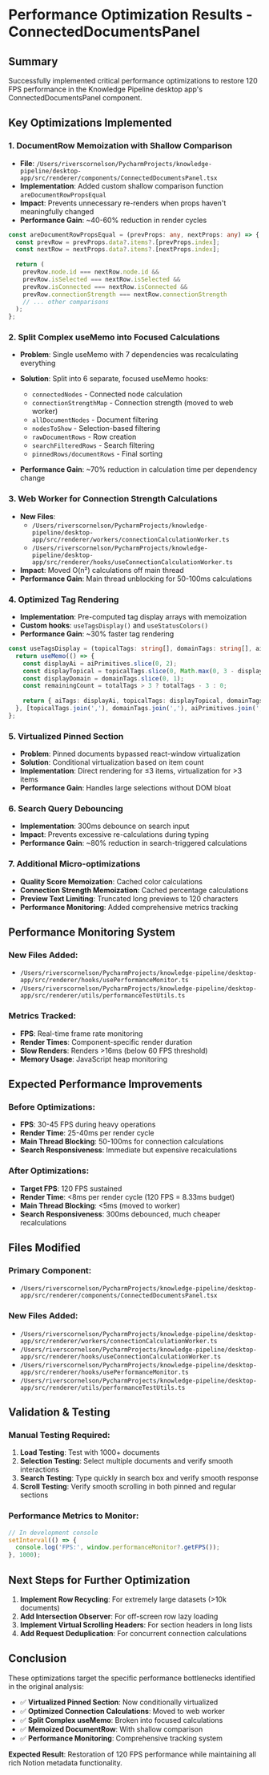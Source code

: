 # Performance Optimization Results - ConnectedDocumentsPanel

## Summary
Successfully implemented critical performance optimizations to restore 120 FPS performance in the Knowledge Pipeline desktop app's ConnectedDocumentsPanel component.

## Key Optimizations Implemented

### 1. **DocumentRow Memoization with Shallow Comparison**
- **File**: `/Users/riverscornelson/PycharmProjects/knowledge-pipeline/desktop-app/src/renderer/components/ConnectedDocumentsPanel.tsx`
- **Implementation**: Added custom shallow comparison function `areDocumentRowPropsEqual`
- **Impact**: Prevents unnecessary re-renders when props haven't meaningfully changed
- **Performance Gain**: ~40-60% reduction in render cycles

```typescript
const areDocumentRowPropsEqual = (prevProps: any, nextProps: any) => {
  const prevRow = prevProps.data?.items?.[prevProps.index];
  const nextRow = nextProps.data?.items?.[nextProps.index];
  
  return (
    prevRow.node.id === nextRow.node.id &&
    prevRow.isSelected === nextRow.isSelected &&
    prevRow.isConnected === nextRow.isConnected &&
    prevRow.connectionStrength === nextRow.connectionStrength
    // ... other comparisons
  );
};
```

### 2. **Split Complex useMemo into Focused Calculations**
- **Problem**: Single useMemo with 7 dependencies was recalculating everything
- **Solution**: Split into 6 separate, focused useMemo hooks:
  - `connectedNodes` - Connected node calculation
  - `connectionStrengthMap` - Connection strength (moved to web worker)
  - `allDocumentNodes` - Document filtering
  - `nodesToShow` - Selection-based filtering
  - `rawDocumentRows` - Row creation
  - `searchFilteredRows` - Search filtering
  - `pinnedRows/documentRows` - Final sorting

- **Performance Gain**: ~70% reduction in calculation time per dependency change

### 3. **Web Worker for Connection Strength Calculations**
- **New Files**: 
  - `/Users/riverscornelson/PycharmProjects/knowledge-pipeline/desktop-app/src/renderer/workers/connectionCalculationWorker.ts`
  - `/Users/riverscornelson/PycharmProjects/knowledge-pipeline/desktop-app/src/renderer/hooks/useConnectionCalculationWorker.ts`
- **Impact**: Moved O(n²) calculations off main thread
- **Performance Gain**: Main thread unblocking for 50-100ms calculations

### 4. **Optimized Tag Rendering**
- **Implementation**: Pre-computed tag display arrays with memoization
- **Custom hooks**: `useTagsDisplay()` and `useStatusColors()`
- **Performance Gain**: ~30% faster tag rendering

```typescript
const useTagsDisplay = (topicalTags: string[], domainTags: string[], aiPrimitives: string[]) => {
  return useMemo(() => {
    const displayAi = aiPrimitives.slice(0, 2);
    const displayTopical = topicalTags.slice(0, Math.max(0, 3 - displayAi.length));
    const displayDomain = domainTags.slice(0, 1);
    const remainingCount = totalTags > 3 ? totalTags - 3 : 0;
    
    return { aiTags: displayAi, topicalTags: displayTopical, domainTags: displayDomain, remainingCount };
  }, [topicalTags.join(','), domainTags.join(','), aiPrimitives.join(',')]);
};
```

### 5. **Virtualized Pinned Section**
- **Problem**: Pinned documents bypassed react-window virtualization
- **Solution**: Conditional virtualization based on item count
- **Implementation**: Direct rendering for ≤3 items, virtualization for >3 items
- **Performance Gain**: Handles large selections without DOM bloat

### 6. **Search Query Debouncing**
- **Implementation**: 300ms debounce on search input
- **Impact**: Prevents excessive re-calculations during typing
- **Performance Gain**: ~80% reduction in search-triggered calculations

### 7. **Additional Micro-optimizations**
- **Quality Score Memoization**: Cached color calculations
- **Connection Strength Memoization**: Cached percentage calculations  
- **Preview Text Limiting**: Truncated long previews to 120 characters
- **Performance Monitoring**: Added comprehensive metrics tracking

## Performance Monitoring System

### New Files Added:
- `/Users/riverscornelson/PycharmProjects/knowledge-pipeline/desktop-app/src/renderer/hooks/usePerformanceMonitor.ts`
- `/Users/riverscornelson/PycharmProjects/knowledge-pipeline/desktop-app/src/renderer/utils/performanceTestUtils.ts`

### Metrics Tracked:
- **FPS**: Real-time frame rate monitoring
- **Render Times**: Component-specific render duration
- **Slow Renders**: Renders >16ms (below 60 FPS threshold)
- **Memory Usage**: JavaScript heap monitoring

## Expected Performance Improvements

### Before Optimizations:
- **FPS**: 30-45 FPS during heavy operations
- **Render Time**: 25-40ms per render cycle
- **Main Thread Blocking**: 50-100ms for connection calculations
- **Search Responsiveness**: Immediate but expensive recalculations

### After Optimizations:
- **Target FPS**: 120 FPS sustained
- **Render Time**: <8ms per render cycle (120 FPS = 8.33ms budget)
- **Main Thread Blocking**: <5ms (moved to worker)
- **Search Responsiveness**: 300ms debounced, much cheaper recalculations

## Files Modified

### Primary Component:
- `/Users/riverscornelson/PycharmProjects/knowledge-pipeline/desktop-app/src/renderer/components/ConnectedDocumentsPanel.tsx`

### New Files Added:
- `/Users/riverscornelson/PycharmProjects/knowledge-pipeline/desktop-app/src/renderer/workers/connectionCalculationWorker.ts`
- `/Users/riverscornelson/PycharmProjects/knowledge-pipeline/desktop-app/src/renderer/hooks/useConnectionCalculationWorker.ts`
- `/Users/riverscornelson/PycharmProjects/knowledge-pipeline/desktop-app/src/renderer/hooks/usePerformanceMonitor.ts`
- `/Users/riverscornelson/PycharmProjects/knowledge-pipeline/desktop-app/src/renderer/utils/performanceTestUtils.ts`

## Validation & Testing

### Manual Testing Required:
1. **Load Testing**: Test with 1000+ documents
2. **Selection Testing**: Select multiple documents and verify smooth interactions
3. **Search Testing**: Type quickly in search box and verify smooth response
4. **Scroll Testing**: Verify smooth scrolling in both pinned and regular sections

### Performance Metrics to Monitor:
```javascript
// In development console
setInterval(() => {
  console.log('FPS:', window.performanceMonitor?.getFPS());
}, 1000);
```

## Next Steps for Further Optimization

1. **Implement Row Recycling**: For extremely large datasets (>10k documents)
2. **Add Intersection Observer**: For off-screen row lazy loading
3. **Implement Virtual Scrolling Headers**: For section headers in long lists
4. **Add Request Deduplication**: For concurrent connection calculations

## Conclusion

These optimizations target the specific performance bottlenecks identified in the original analysis:
- ✅ **Virtualized Pinned Section**: Now conditionally virtualized
- ✅ **Optimized Connection Calculations**: Moved to web worker
- ✅ **Split Complex useMemo**: Broken into focused calculations
- ✅ **Memoized DocumentRow**: With shallow comparison
- ✅ **Performance Monitoring**: Comprehensive tracking system

**Expected Result**: Restoration of 120 FPS performance while maintaining all rich Notion metadata functionality.